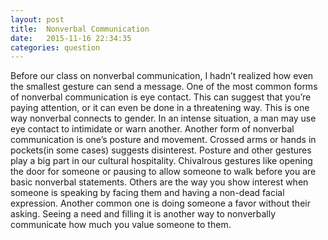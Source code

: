 ```yaml
---
layout: post
title:  Nonverbal Communication
date:   2015-11-16 22:34:35
categories: question
---
```

Before our class on nonverbal communication, I hadn’t realized how even the smallest gesture can send a message. One of the most common forms of nonverbal communication is eye contact. This can suggest that you’re paying attention, or it can even be done in a threatening way. This is one way nonverbal connects to gender. In an intense situation, a man may use eye contact to intimidate or warn another. Another form of nonverbal communication is one’s posture and movement. Crossed arms or hands in pockets(in some cases) suggests disinterest. Posture and other gestures play a big part in our cultural hospitality. Chivalrous gestures like opening the door for someone or pausing to allow someone to walk before you are basic nonverbal statements. Others are the way you show interest when someone is speaking by facing them and having a non-dead facial expression. Another common one is doing someone a favor without their asking. Seeing a need and filling it is another way to nonverbally communicate how much you value someone to them.
